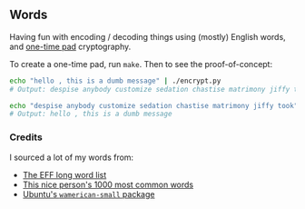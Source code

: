 ## Words

Having fun with encoding / decoding things using (mostly) English words, and [one-time pad][3] cryptography.

To create a one-time pad, run `make`. Then to see the proof-of-concept:

```bash
echo "hello , this is a dumb message" | ./encrypt.py
# Output: despise anybody customize sedation chastise matrimony jiffy took

echo "despise anybody customize sedation chastise matrimony jiffy took" | ./decrypt.py
# Output: hello , this is a dumb message
```

### Credits

I sourced a lot of my words from:

* [The EFF long word list][1]
* [This nice person's 1000 most common words][2]
* [Ubuntu's `wamerican-small` package][4]

[1]: https://www.eff.org/deeplinks/2016/07/new-wordlists-random-passphrases
[2]: https://gist.github.com/deekayen/4148741
[3]: https://en.wikipedia.org/wiki/One-time_pad
[4]: https://packages.ubuntu.com/jammy/wamerican-small
